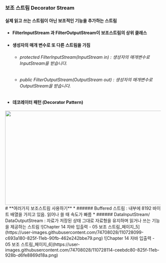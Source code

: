 ### 보조 스트림 Decorator Stream
#### 실제 읽고 쓰는 스트림이 아닌 보조적인 기능을 추가하는 스트림 
* #### FilterInputStream 과 FilterOutputStream이 보조스트림의 상위 클래스
* #### 생성자의 매개 변수로 또 다른 스트림을 가짐
  * ###### protected FilterInputStream(InputStream in) : 생성자의 매개변수로 InputStream을 받습니다.
  * ###### public FilterOutputStream(OutputStream out) : 생성자의 매개변수로 OutputStream을 받습니다.
* #### 데코레이터 패턴 (Decorator Pattern) 
<img src="https://user-images.githubusercontent.com/74708028/110726518-dd84c480-825c-11eb-8973-5e9f9186dad2.jpg" width="700" height="305"/>
#
**여러가지 보조스트림 사용하기**
* ###### Buffered 스트림 : 내부에 8192 바이트 배열을 가지고 있음. 읽어나 쓸 때 속도가 빠름
* ###### DataInputStream/ DataOutputStream : 자료가 저장된 상태 그대로 자료형을 유지하며 읽거나 쓰는 기능을 제공하는 스트림
![Chapter 14 자바 입출력 - 05 보조 스트림_페이지_5](https://user-images.githubusercontent.com/74708028/110728099-c693a180-825f-11eb-90fb-462e242bbe79.png)
![Chapter 14 자바 입출력 - 05 보조 스트림_페이지_6](https://user-images.githubusercontent.com/74708028/110728114-ceebdc80-825f-11eb-928b-d6fe8869d18a.png)

